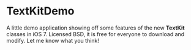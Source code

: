 TextKitDemo
===========

A little demo application showing off some features of the new **TextKit** classes in iOS&nbsp;7. Licensed BSD, it is free for everyone to download and modify. Let me know what you think!